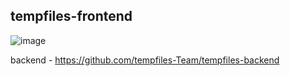 ## tempfiles-frontend

![image](https://github.com/tempfiles-Team/tempfiles-frontend/assets/62207008/46ecb343-c8c8-4f3f-83bc-385a07727fab)

backend - https://github.com/tempfiles-Team/tempfiles-backend
